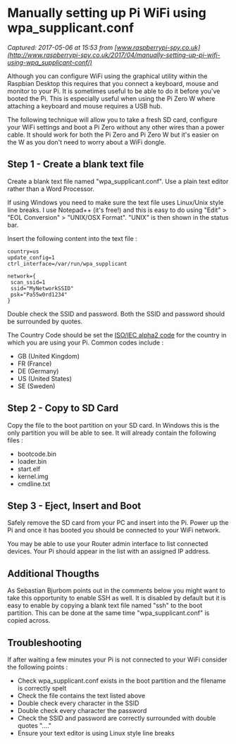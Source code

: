# Manually setting up Pi WiFi using wpa_supplicant.conf

_Captured: 2017-05-06 at 15:53 from [www.raspberrypi-spy.co.uk](http://www.raspberrypi-spy.co.uk/2017/04/manually-setting-up-pi-wifi-using-wpa_supplicant-conf/)_

Although you can configure WiFi using the graphical utility within the Raspbian Desktop this requires that you connect a keyboard, mouse and monitor to your Pi. It is sometimes useful to be able to do it before you've booted the Pi. This is especially useful when using the Pi Zero W where attaching a keyboard and mouse requires a USB hub.

The following technique will allow you to take a fresh SD card, configure your WiFi settings and boot a Pi Zero without any other wires than a power cable. It should work for both the Pi Zero and Pi Zero W but it's easier on the W as you don't need to worry about a WiFi dongle.

## Step 1 - Create a blank text file

Create a blank text file named "wpa_supplicant.conf". Use a plain text editor rather than a Word Processor.

If using Windows you need to make sure the text file uses Linux/Unix style line breaks. I use Notepad++ (it's free!) and this is easy to do using "Edit" > "EOL Conversion" > "UNIX/OSX Format". "UNIX" is then shown in the status bar.

Insert the following content into the text file :
    
    
    country=us
    update_config=1
    ctrl_interface=/var/run/wpa_supplicant
    
    network={
     scan_ssid=1
     ssid="MyNetworkSSID"
     psk="Pa55w0rd1234"
    }

Double check the SSID and password. Both the SSID and password should be surrounded by quotes.

The Country Code should be set the [ISO/IEC alpha2 code](https://en.wikipedia.org/wiki/ISO_3166-1_alpha-2#Officially_assigned_code_elements) for the country in which you are using your Pi. Common codes include :

  * GB (United Kingdom)
  * FR (France)
  * DE (Germany)
  * US (United States)
  * SE (Sweden)

## Step 2 - Copy to SD Card

Copy the file to the boot partition on your SD card. In Windows this is the only partition you will be able to see. It will already contain the following files :

  * bootcode.bin
  * loader.bin
  * start.elf
  * kernel.img
  * cmdline.txt

## Step 3 - Eject, Insert and Boot

Safely remove the SD card from your PC and insert into the Pi. Power up the Pi and once it has booted you should be connected to your WiFi network.

You may be able to use your Router admin interface to list connected devices. Your Pi should appear in the list with an assigned IP address.

## Additional Thougths

As Sebastian Bjurbom points out in the comments below you might want to take this opportunity to enable SSH as well. It is disabled by default but it is easy to enable by copying a blank text file named "ssh" to the boot partition. This can be done at the same time "wpa_supplicant.conf" is copied across.

## Troubleshooting

If after waiting a few minutes your Pi is not connected to your WiFi consider the following points :

  * Check wpa_supplicant.conf exists in the boot partition and the filename is correctly spelt
  * Check the file contains the text listed above
  * Double check every character in the SSID
  * Double check every character the password
  * Check the SSID and password are correctly surrounded with double quotes "…."
  * Ensure your text editor is using Linux style line breaks
